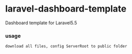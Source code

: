 # laravel-dashboard-template
Dashboard template for Laravel5.5

### usage
`download all files, config ServerRoot to public folder`


